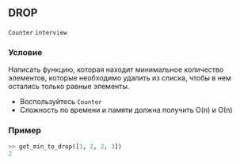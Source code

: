 ## DROP

`Counter` `interview`

### Условие

Написать функцию, которая находит минимальное количество элементов, которые необходимо удалить из списка, 
чтобы в нем остались только равные элементы.

* Воспользуйтесь `Counter`
* Сложность по времени и памяти должна получить O(n) и О(n)

### Пример

```python
>> get_min_to_drop([1, 2, 2, 3])
2
```
